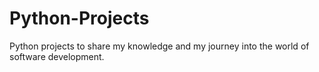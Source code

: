 # Python-Projects
Python projects to share my knowledge and my journey into the world of software development.
